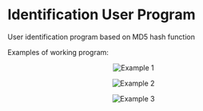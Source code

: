 # Identification User Program
User identification program based on MD5 hash function

Examples of working program:

<p align="center">
  <img src="https://i.pinimg.com/564x/4c/be/02/4cbe0268dc533adf54769103b94b4991.jpg" alt="Example 1">
</p>

<p align="center">
  <img src="https://i.pinimg.com/564x/49/b9/a6/49b9a67b3053961c673e31405ee7891f.jpg" alt="Example 2">
</p>

<p align="center">
  <img src="https://i.pinimg.com/564x/fe/89/99/fe89995586501b92f979866a530b6eda.jpg" alt="Example 3">
</p>

